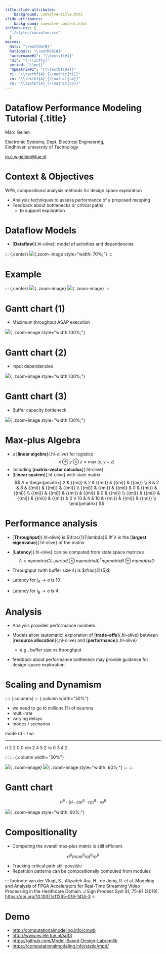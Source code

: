 ```yaml
---
title-slide-attributes:
    background: convolve-title.html
slide-attributes:
    background: convolve-content.html
include-css: [
  "./styles/convolve.css"
  ]
macros:
  Nats: "\\mathbb{N}"
  Rationals: "\\mathbb{Q}"
  "actorname#1": "\\textsf{#1}"
  "mi": "{-\\infty}"
  period: "\\mu{}"
  "mpmatrix#1": "{\\textbf{#1}}"
  ri: "\\textbf{A}_{\\mathit{ri}}"
  cm: "\\textbf{A}_{\\mathit{cm}}"
  ro: "\\textbf{A}_{\\mathit{ro}}"
---
```


# Dataflow Performance Modeling Tutorial {.title}

Marc Geilen

Electronic Systems, Dept. Electrical Engineering,\
Eindhoven university of Technology

[m.c.w.geilen@tue.nl](m.c.w.geilen@tue.nl)

# Context & Objectives

WP6, compositional analysis methods for design space exploration

- Analysis techniques to assess performance of a proposed mapping
- Feedback about bottlenecks or critical paths
  - to support exploration

# Dataflow Models

- [**Dataflow**]{.hl-olive}: model of activities and dependencies

::: {.center}
![](./figures/dataflow.svg){.zoom-image style="width: 70%;"}
:::

# Example

::: {.center}
![](./figures/accelerator.svg){ .zoom-image}
![](./figures/dataflow-accelerator.svg){ .zoom-image}
:::

# Gantt chart (1)

- Maximum throughput ASAP execution

![](./figures/gantt-max-throughput.svg){ .zoom-image style="width:100%;"}

# Gantt chart (2)

- Input dependencies

![](./figures/gantt-irregular-input.svg){ .zoom-image style="width:100%;"}

# Gantt chart (3)

- Buffer capacity bottleneck

![](./figures/gantt-buffer-bottleneck.svg){ .zoom-image style="width:100%;"}


# Max-plus Algebra

- a [**linear algebra**]{.hl-olive} for logistics
  $$x \oplus y \otimes z = \max(x, y+z)$$
- Including [**matrix-vector calculus**]{.hl-olive}
- [**Linear system**]{.hl-olive} with state matrix
  $$
  A =
  \begin{pmatrix}
  2      & {{mi}} & 2      & {{mi}} & {{mi}} & {{mi}} \\
  8      & 2      & 8      & {{mi}} & {{mi}} & {{mi}} \\
  {{mi}} & {{mi}} & {{mi}} & 0      & {{mi}} & {{mi}} \\
  {{mi}} & {{mi}} & {{mi}} & {{mi}} & 0      & {{mi}} \\
  {{mi}} & {{mi}} & {{mi}} & {{mi}} & {{mi}} & 0      \\
  10     & 4      & 10     & {{mi}} & {{mi}} & {{mi}} \\
  \end{pmatrix}
  $$

# Performance analysis

- [**Throughput**]{.hl-olive} is $\frac{1}{\lambda}$ iff $\lambda$ is the [**largest eigenvalue**]{.hl-olive} of the matrix
- [**Latency**]{.hl-olive} can be computed from state space matrices
  $$\Lambda= {{mpmatrix{C}}} {\left( {-{{period}}}\otimes{}{{mpmatrix{A}}}\right)}^* {{mpmatrix{B}}} \oplus {{mpmatrix{D}}}$$

- Throughput (with buffer size 4) is $\frac{2}{5}$
- Latency for $i_A\rightarrow{}o$ is $10$
- Latency for $i_B\rightarrow{}o$ is $4$

# Analysis

- Analysis provides performance numbers
- Models allow (automatic) exploration of [**trade-offs**]{.hl-olive} between [**resource allocation**]{.hl-olive} and [**performance**]{.hl-olive}
  - e.g., buffer size vs throughput

- feedback about performance bottleneck may provide guidance for design-space exploration.

# Scaling and Dynamism

:::: {.columns}
::: {.column width="50%"}

- we need to go to millions (?) of neurons
- multi-rate
- varying delays
- modes / scenarios


 mode   rd   ii   l    wr
------ ---- ---- ---- ----
 ri     2    2    0    0
 cm     2    4    5    2
 ro     0    3    4    2

:::
::: {.column width="50%"}

![](./figures/cm.svg){ .zoom-image}
![](./figures/filter.svg){ .zoom-image style="width: 60%;"}
:::
::::

# Gantt chart

$$
ri^6\cdot{}
\left(ri \cdot{}{cm}^6 \cdot{}ro \right)^8
\cdot{}ro^6
$$

![](./figures/trace.svg){ .zoom-image style="width: 90%;"}

# Compositionality

- Computing the overall max-plus matrix is still efficient.

$$
{{ri}}^6
\left({{ri}} {{cm}}^6 {{ro}}\right)^8
{{ro}}^6
$$

- Tracking critical path still possible
- Repetition patterns can be compositionally computed from modules

::: footnote
van der Vlugt, S., Alizadeh Ara, H., de Jong, R. et al. Modeling and Analysis of FPGA Accelerators for Real-Time Streaming Video Processing in the Healthcare Domain. J Sign Process Syst 91, 75–91 (2019). <https://doi.org/10.1007/s11265-018-1414-3>
:::

# Demo

- <http://computationalmodeling.info/cmwb>
- <http://www.es.ele.tue.nl/sdf3>
- <https://github.com/Model-Based-Design-Lab/cmlib>
- <https://computationalmodeling.info/static/mpd/>

<!-- markdownlint-disable-file MD024 MD025 MD041 MD035 MD045 -->
